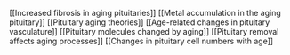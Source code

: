 [[Increased fibrosis in aging pituitaries]]
[[Metal accumulation in the aging pituitary]]
[[Pituitary aging theories]]
[[Age-related changes in pituitary vasculature]]
[[Pituitary molecules changed by aging]]
[[Pituitary removal affects aging processes]]
[[Changes in pituitary cell numbers with age]]
